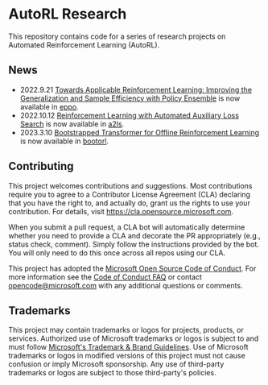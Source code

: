 # AutoRL Research

This repository contains code for a series of research projects on Automated Reinforcement Learning (AutoRL).

## News

* 2022.9.21 [Towards Applicable Reinforcement Learning: Improving the Generalization and Sample Efficiency with Policy Ensemble](https://seqml.github.io/eppo/) is now available in [eppo](eppo).
* 2022.10.12 [Reinforcement Learning with Automated Auxiliary Loss Search](https://seqml.github.io/a2ls/) is now available in [a2ls](a2ls).
* 2023.3.10 [Bootstrapped Transformer for Offline Reinforcement Learning](https://seqml.github.io/bootorl/) is now available in [bootorl](bootorl).

## Contributing

This project welcomes contributions and suggestions.  Most contributions require you to agree to a
Contributor License Agreement (CLA) declaring that you have the right to, and actually do, grant us
the rights to use your contribution. For details, visit https://cla.opensource.microsoft.com.

When you submit a pull request, a CLA bot will automatically determine whether you need to provide
a CLA and decorate the PR appropriately (e.g., status check, comment). Simply follow the instructions
provided by the bot. You will only need to do this once across all repos using our CLA.

This project has adopted the [Microsoft Open Source Code of Conduct](https://opensource.microsoft.com/codeofconduct/).
For more information see the [Code of Conduct FAQ](https://opensource.microsoft.com/codeofconduct/faq/) or
contact [opencode@microsoft.com](mailto:opencode@microsoft.com) with any additional questions or comments.

## Trademarks

This project may contain trademarks or logos for projects, products, or services. Authorized use of Microsoft 
trademarks or logos is subject to and must follow 
[Microsoft's Trademark & Brand Guidelines](https://www.microsoft.com/en-us/legal/intellectualproperty/trademarks/usage/general).
Use of Microsoft trademarks or logos in modified versions of this project must not cause confusion or imply Microsoft sponsorship.
Any use of third-party trademarks or logos are subject to those third-party's policies.
